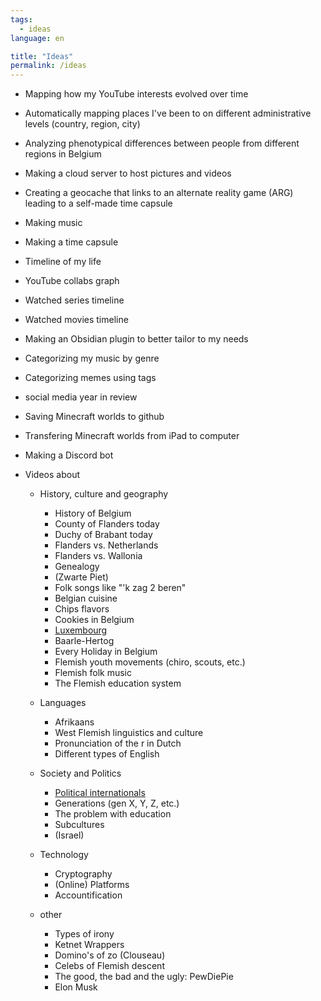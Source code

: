 ```yaml
---
tags:
  - ideas
language: en

title: "Ideas"
permalink: /ideas
---
```


- Mapping how my YouTube interests evolved over time
- Automatically mapping places I've been to on different administrative levels (country, region, city)
- Analyzing phenotypical differences between people from different regions in Belgium
- Making a cloud server to host pictures and videos
- Creating a geocache that links to an alternate reality game (ARG) leading to a self-made time capsule
- Making music
- Making a time capsule
- Timeline of my life
- YouTube collabs graph
- Watched series timeline
- Watched movies timeline
- Making an Obsidian plugin to better tailor to my needs
- Categorizing my music by genre
- Categorizing memes using tags
- social media year in review
- Saving Minecraft worlds to github
- Transfering Minecraft worlds from iPad to computer
- Making a Discord bot
- Videos about

  - History, culture and geography
    - History of Belgium
    - County of Flanders today
    - Duchy of Brabant today
    - Flanders vs. Netherlands
    - Flanders vs. Wallonia
    - Genealogy
    - (Zwarte Piet)
    - Folk songs like "'k zag 2 beren"
    - Belgian cuisine
    - Chips flavors
    - Cookies in Belgium
    - [Luxembourg](https://luxembourg.public.lu/en/society-and-culture/languages/languages-spoken-luxembourg.html )
    - Baarle-Hertog
    - Every Holiday in Belgium
    - Flemish youth movements (chiro, scouts, etc.)
    - Flemish folk music
    - The Flemish education system

  - Languages
    - Afrikaans
    - West Flemish linguistics and culture
    - Pronunciation of the r in Dutch
    - Different types of English

  - Society and Politics
    - [Political internationals](https://rationalwiki.org/wiki/Political_internationals)  
    - Generations (gen X, Y, Z, etc.)
    - The problem with education
    - Subcultures
    - (Israel)
    
  - Technology 
    - Cryptography
    - (Online) Platforms
    - Accountification

  - other
    - Types of irony
    - Ketnet Wrappers
    - Domino's of zo (Clouseau)
    - Celebs of Flemish descent
    - The good, the bad and the ugly: PewDiePie
    - Elon Musk